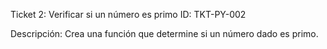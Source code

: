 Ticket 2: Verificar si un número es primo
ID: TKT-PY-002

Descripción:
Crea una función que determine si un número dado es primo.

